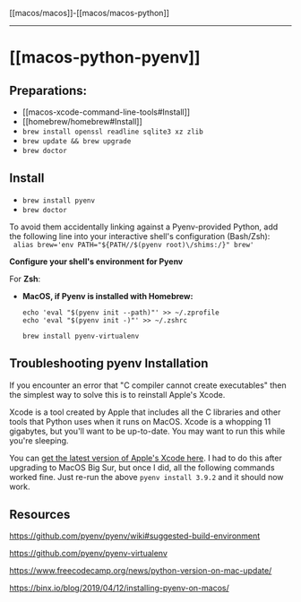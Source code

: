 
[[macos/macos]]-[[macos/macos-python]]

---

# [[macos-python-pyenv]]

## Preparations:

- [[macos-xcode-command-line-tools#Install]]
- [[homebrew/homebrew#Install]]
- `brew install openssl readline sqlite3 xz zlib`
- `brew update && brew upgrade`
- `brew doctor`

## Install
 - `brew install pyenv`
 - `brew doctor`

To avoid them accidentally linking against a Pyenv-provided Python, add the following line into your interactive shell's configuration (Bash/Zsh):    
   ` alias brew='env PATH="${PATH//$(pyenv root)\/shims:/}" brew'`
   
   **Configure your shell's environment for Pyenv**
   
   For **Zsh**:

-   **MacOS, if Pyenv is installed with Homebrew:**
    
	```
	echo 'eval "$(pyenv init --path)"' >> ~/.zprofile
    echo 'eval "$(pyenv init -)"' >> ~/.zshrc
	```
	
	```
	brew install pyenv-virtualenv
	```

## Troubleshooting pyenv Installation

If you encounter an error that "C compiler cannot create executables" then the simplest way to solve this is to reinstall Apple's Xcode.

Xcode is a tool created by Apple that includes all the C libraries and other tools that Python uses when it runs on MacOS. Xcode is a whopping 11 gigabytes, but you'll want to be up-to-date. You may want to run this while you're sleeping.

You can [get the latest version of Apple's Xcode here](https://developer.apple.com/download/). I had to do this after upgrading to MacOS Big Sur, but once I did, all the following commands worked fine. Just re-run the above `pyenv install 3.9.2` and it should now work.

## Resources 
https://github.com/pyenv/pyenv/wiki#suggested-build-environment

https://github.com/pyenv/pyenv-virtualenv

https://www.freecodecamp.org/news/python-version-on-mac-update/

https://binx.io/blog/2019/04/12/installing-pyenv-on-macos/